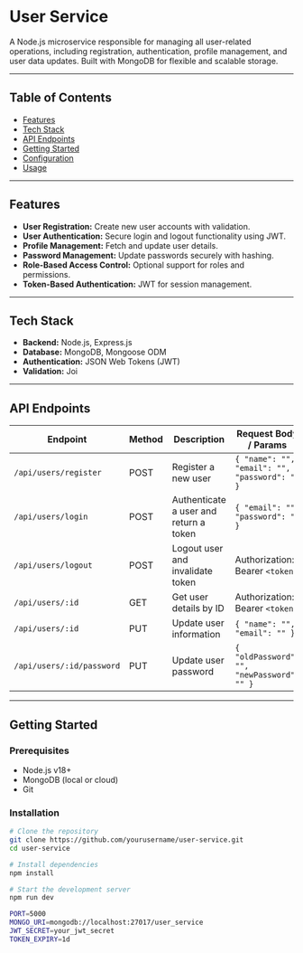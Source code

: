 # User Service

A Node.js microservice responsible for managing all user-related operations, including registration, authentication, profile management, and user data updates. Built with MongoDB for flexible and scalable storage.

---

## Table of Contents

- [Features](#features)  
- [Tech Stack](#tech-stack)  
- [API Endpoints](#api-endpoints)  
- [Getting Started](#getting-started)  
- [Configuration](#configuration)  
- [Usage](#usage)

---

## Features

- **User Registration:** Create new user accounts with validation.  
- **User Authentication:** Secure login and logout functionality using JWT.  
- **Profile Management:** Fetch and update user details.  
- **Password Management:** Update passwords securely with hashing.  
- **Role-Based Access Control:** Optional support for roles and permissions.  
- **Token-Based Authentication:** JWT for session management.  

---

## Tech Stack

- **Backend:** Node.js, Express.js  
- **Database:** MongoDB, Mongoose ODM  
- **Authentication:** JSON Web Tokens (JWT)  
- **Validation:** Joi  

---

## API Endpoints

| Endpoint                   | Method | Description                            | Request Body / Params                     |
|----------------------------|--------|----------------------------------------|------------------------------------------|
| `/api/users/register`      | POST   | Register a new user                     | `{ "name": "", "email": "", "password": "" }` |
| `/api/users/login`         | POST   | Authenticate a user and return a token | `{ "email": "", "password": "" }`        |
| `/api/users/logout`        | POST   | Logout user and invalidate token       | Authorization: Bearer `<token>`          |
| `/api/users/:id`           | GET    | Get user details by ID                  | Authorization: Bearer `<token>`          |
| `/api/users/:id`           | PUT    | Update user information                 | `{ "name": "", "email": "" }`            |
| `/api/users/:id/password`  | PUT    | Update user password                    | `{ "oldPassword": "", "newPassword": "" }` |

---

## Getting Started

### Prerequisites

- Node.js v18+  
- MongoDB (local or cloud)  
- Git  

### Installation

```bash
# Clone the repository
git clone https://github.com/yourusername/user-service.git
cd user-service

# Install dependencies
npm install

# Start the development server
npm run dev
```


```bash
PORT=5000
MONGO_URI=mongodb://localhost:27017/user_service
JWT_SECRET=your_jwt_secret
TOKEN_EXPIRY=1d
```
